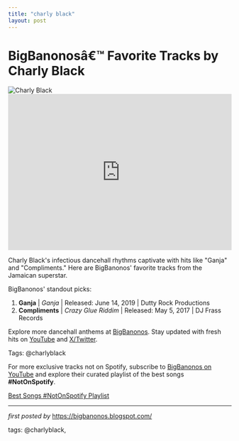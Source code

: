 ```yaml
---
title: "charly black"
layout: post
---
```

<!-- Title of the Post -->
<h1 >BigBanonosâ€™ Favorite Tracks by Charly Black</h1> <!-- Featured Image -->
<div > <img src="https://i.scdn.co/image/ab6761610000e5eb9a2d905368962946b801cfd8" alt="Charly Black">
</div> <!-- Spotify Embed -->
<div > <iframe src="https://open.spotify.com/embed/playlist/3JSPO8pmpJV5rXsEKi2Bmo?utm_source=generator" width="100%" height="352" frameBorder="0" allowfullscreen="" allow="autoplay; clipboard-write; encrypted-media; fullscreen; picture-in-picture" loading="lazy"></iframe>
</div> <!-- Introductory Text -->
<p >Charly Black's infectious dancehall rhythms captivate with hits like "Ganja" and "Compliments." Here are BigBanonos' favorite tracks from the Jamaican superstar.</p> <!-- Song Highlights -->
<div > <p>BigBanonos' standout picks:</p> <ol> <li><strong>Ganja</strong> | <em>Ganja</em> | Released: June 14, 2019 | Dutty Rock Productions</li> <li><strong>Compliments</strong> | <em>Crazy Glue Riddim</em> | Released: May 5, 2017 | DJ Frass Records</li> </ol>
</div> <!-- Footer Links -->
<div > <p>Explore more dancehall anthems at <a href="https://bigbanonos.blogspot.com/" target="_blank">BigBanonos</a>. Stay updated with fresh hits on <a href="https://www.youtube.com/@BigBanonos" target="_blank">YouTube</a> and <a href="https://x.com/bigbanonos" target="_blank">X/Twitter</a>.</p>
</div> <!-- Tags -->
<p >Tags: @charlyblack</p>


<!--Subscribe and Playlist Links-->
<div>
    <p>For more exclusive tracks not on Spotify, subscribe to <a href="https://www.youtube.com/@BigBanonos" target="_blank">BigBanonos on YouTube</a> and explore their curated playlist of the best songs <strong>#NotOnSpotify</strong>.</p>
    <p><a href="https://www.youtube.com/playlist?list=PLtuNtuTatqI0kFahUCbtbfenC_ET5O_tr" target="_blank">Best Songs #NotOnSpotify Playlist<br /></a></p></div>

<hr />

<p><em>first posted by</em> <a href="https://bigbanonos.blogspot.com/" rel="noopener" target="_new">https://bigbanonos.blogspot.com/</a></p>

<p>tags: @charlyblack,</p>
